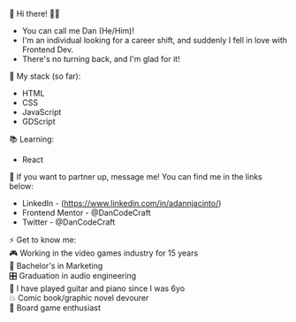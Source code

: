 👋 Hi there! 👨‍💻

 - You can call me Dan (He/Him)!
 - I'm an individual looking for a career shift, and suddenly I fell in love with Frontend Dev. 
 - There's no turning back, and I'm glad for it!

🌱 My stack (so far):
- HTML
- CSS
- JavaScript
- GDScript

📚 Learning:
- React

💞️ If you want to partner up, message me! You can find me in the links below:
 - LinkedIn - (https://www.linkedin.com/in/adannjacinto/)
 - Frontend Mentor - @DanCodeCraft
 - Twitter - @DanCodeCraft

⚡ Get to know me: <br>
🎮 Working in the video games industry for 15 years <br>
📜 Bachelor's in Marketing <br>
🎛️ Graduation in audio engineering <br>
🎸 I have played guitar and piano since I was 6yo <br>
💥 Comic book/graphic novel devourer <br>
🎲 Board game enthusiast
